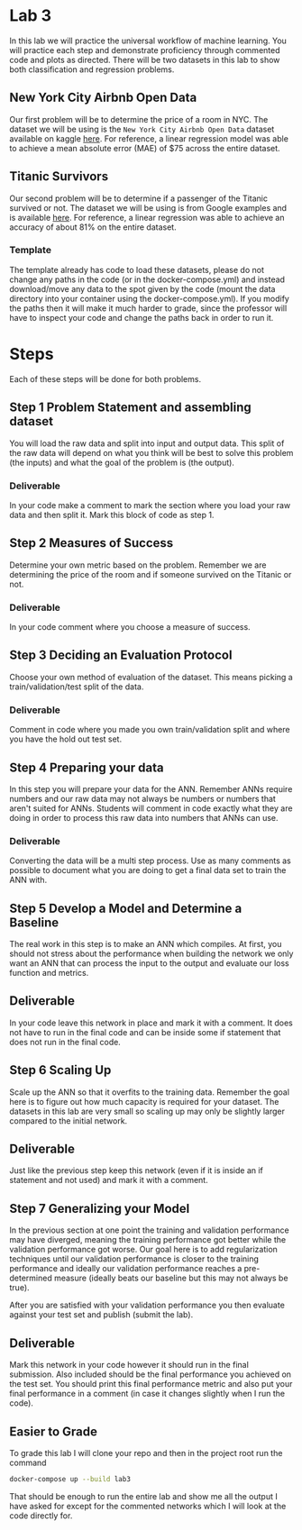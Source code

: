 # Lab 3
In this lab we will practice the universal workflow of machine learning. You will practice each step and demonstrate proficiency through commented code and plots as directed. There will be two datasets in this lab to show both classification and regression problems.

## New York City Airbnb Open Data
Our first problem will be to determine the price of a room in NYC. The dataset we will be using is the `New York City Airbnb Open Data` dataset available on kaggle [here](https://www.kaggle.com/dgomonov/new-york-city-airbnb-open-data). For reference, a linear regression model was able to achieve a mean absolute error (MAE) of $75 across the entire dataset.

## Titanic Survivors
Our second problem will be to determine if a passenger of the Titanic survived or not. The dataset we will be using is from Google examples and is available [here](https://storage.googleapis.com/tf-datasets/titanic/train.csv). For reference, a linear regression was able to achieve an accuracy of about 81% on the entire dataset. 

### Template
The template already has code to load these datasets, please do not change any paths in the code (or in the docker-compose.yml) and instead download/move any data to the spot given by the code (mount the data directory into your container using the docker-compose.yml). If you modify the paths then it will make it much harder to grade, since the professor will have to inspect your code and change the paths back in order to run it.

# Steps
Each of these steps will be done for both problems.

## Step 1 Problem Statement and assembling dataset
You will load the raw data and split into input and output data. This split of the raw data will depend on what you think will be best to solve this problem (the inputs) and what the goal of the problem is (the output). 

### Deliverable
In your code make a comment to mark the section where you load your raw data and then split it. Mark this block of code as step 1.

## Step 2 Measures of Success
Determine your own metric based on the problem. Remember we are determining the price of the room and if someone survived on the Titanic or not.

### Deliverable
In your code comment where you choose a measure of success.


## Step 3 Deciding an Evaluation Protocol
Choose your own method of evaluation of the dataset. This means picking a train/validation/test split of the data. 

### Deliverable
Comment in code where you made you own train/validation split and where you have the hold out test set. 

## Step 4 Preparing your data
In this step you will prepare your data for the ANN. Remember ANNs require numbers and our raw data may not always be numbers or numbers that aren't suited for ANNs. Students will comment in code exactly what they are doing in order to process this raw data into numbers that ANNs can use.

### Deliverable
Converting the data will be a multi step process. Use as many comments as possible to document what you are doing to get a final data set to train the ANN with.

## Step 5 Develop a Model and Determine a Baseline
The real work in this step is to make an ANN which compiles. At first, you should not stress about the performance when building the network we only want an ANN that can process the input to the output and evaluate our loss function and metrics.

## Deliverable
In your code leave this network in place and mark it with a comment. It does not have to run in the final code and can be inside some if statement that does not run in the final code. 

## Step 6 Scaling Up
Scale up the ANN so that it overfits to the training data. Remember the goal here is to figure out how much capacity is required for your dataset. The datasets in this lab are very small so scaling up may only be slightly larger compared to the initial network.

## Deliverable
Just like the previous step keep this network (even if it is inside an if statement and not used) and mark it with a comment. 

## Step 7 Generalizing your Model
In the previous section at one point the training and validation performance may have diverged, meaning the training performance got better while the validation performance got worse. Our goal here is to add regularization techniques until our validation performance is closer to the training performance and ideally our validation performance reaches a pre-determined measure (ideally beats our baseline but this may not always be true).

After you are satisfied with your validation performance you then evaluate against your test set and publish (submit the lab).

## Deliverable
Mark this network in your code however it should run in the final submission. 
Also included should be the final performance you achieved on the test set. You should print this final performance metric and also put your final performance in a comment (in case it changes slightly when I run the code).

## Easier to Grade
To grade this lab I will clone your repo and then in the project root run the command
```bash
docker-compose up --build lab3
```
That should be enough to run the entire lab and show me all the output I have asked for except for the commented networks which I will look at the code directly for.